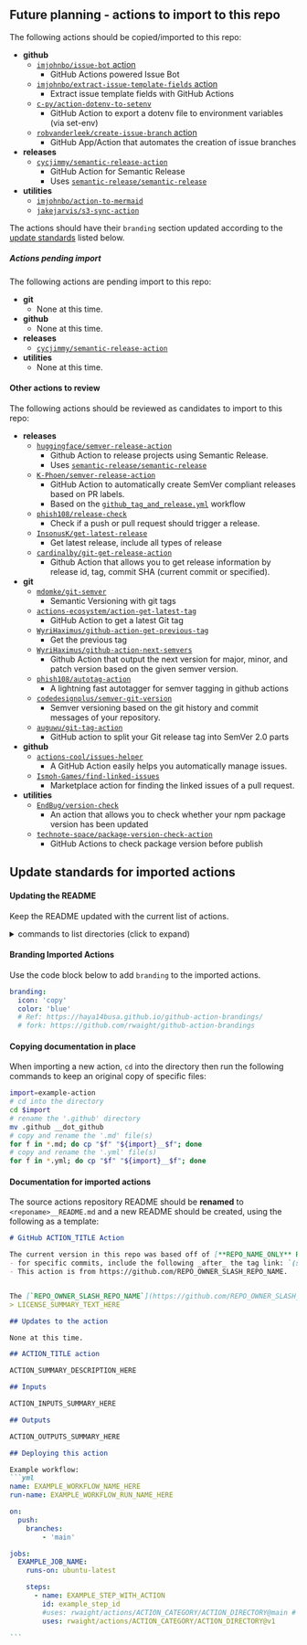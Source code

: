 ## Future planning - actions to import to this repo

The following actions should be copied/imported to this repo:
- **github**
    - [`imjohnbo/issue-bot` action](https://github.com/imjohnbo/issue-bot)
        - GitHub Actions powered Issue Bot
    - [`imjohnbo/extract-issue-template-fields` action](https://github.com/imjohnbo/extract-issue-template-fields)
        - Extract issue template fields with GitHub Actions
    - [`c-py/action-dotenv-to-setenv`](https://github.com/c-py/action-dotenv-to-setenv)
        - GitHub Action to export a dotenv file to environment variables (via set-env)
    - [`robvanderleek/create-issue-branch` action](https://github.com/robvanderleek/create-issue-branch)
        - GitHub App/Action that automates the creation of issue branches
- **releases**
    - [`cycjimmy/semantic-release-action`](https://github.com/cycjimmy/semantic-release-action)
        - GitHub Action for Semantic Release
        - Uses [`semantic-release/semantic-release`](https://github.com/semantic-release/semantic-release)
- **utilities**
    - [`imjohnbo/action-to-mermaid`](https://github.com/imjohnbo/action-to-mermaid)
    - [`jakejarvis/s3-sync-action`](https://github.com/jakejarvis/s3-sync-action)

The actions should have their `branding` section updated according to the [update standards](#update-standards-for-imported-actions) listed below.

##### Actions pending import

The following actions are pending import to this repo:
- **git**
    - None at this time.
- **github**
    - None at this time.
- **releases**
    - [`cycjimmy/semantic-release-action`](https://github.com/cycjimmy/semantic-release-action)
- **utilities**
    - None at this time.

#### Other actions to review

The following actions should be reviewed as candidates to import to this repo:
- **releases**
    - [`huggingface/semver-release-action`](https://github.com/huggingface/semver-release-action)
        - Github Action to release projects using Semantic Release.
        - Uses [`semantic-release/semantic-release`](https://github.com/semantic-release/semantic-release)
    - [`K-Phoen/semver-release-action`](https://github.com/K-Phoen/semver-release-action/)
        - GitHub Action to automatically create SemVer compliant releases based on PR labels.
        - Based on the [`github_tag_and_release.yml`](https://github.com/agilepathway/label-checker/blob/master/.github/workflows/github_tag_and_release.yml) workflow
    - [`phish108/release-check`](https://github.com/phish108/release-check)
        - Check if a push or pull request should trigger a release.
    - [`InsonusK/get-latest-release`](https://github.com/InsonusK/get-latest-release)
        - Get latest release, include all types of release
    - [`cardinalby/git-get-release-action`](https://github.com/cardinalby/git-get-release-action)
        - Github Action that allows you to get release information by release id, tag, commit SHA (current commit or specified).
- **git**
    - [`mdomke/git-semver`](https://github.com/mdomke/git-semver)
        - Semantic Versioning with git tags
    - [`actions-ecosystem/action-get-latest-tag`](https://github.com/actions-ecosystem/action-get-latest-tag)
        - GitHub Action to get a latest Git tag
    - [`WyriHaximus/github-action-get-previous-tag`](https://github.com/WyriHaximus/github-action-get-previous-tag)
        - Get the previous tag
    - [`WyriHaximus/github-action-next-semvers`](https://github.com/WyriHaximus/github-action-next-semvers)
        - Github Action that output the next version for major, minor, and patch version based on the given semver version.
    - [`phish108/autotag-action`](https://github.com/phish108/autotag-action)
        - A lightning fast autotagger for semver tagging in github actions
    - [`codedesignplus/semver-git-version`](https://github.com/codedesignplus/semver-git-version)
        - Semver versioning based on the git history and commit messages of your repository.
    - [`auguwu/git-tag-action`](https://github.com/auguwu/git-tag-action)
        - GitHub action to split your Git release tag into SemVer 2.0 parts
- **github**
    - [`actions-cool/issues-helper`](https://github.com/actions-cool/issues-helper)
        - A GitHub Action easily helps you automatically manage issues.
    - [`Ismoh-Games/find-linked-issues`](https://github.com/Ismoh-Games/find-linked-issues)
        - Marketplace action for finding the linked issues of a pull request.
- **utilities**
    - [`EndBug/version-check`](https://github.com/EndBug/version-check)
        - An action that allows you to check whether your npm package version has been updated
    - [`technote-space/package-version-check-action`](https://github.com/technote-space/package-version-check-action)
        - GitHub Actions to check package version before publish


## Update standards for imported actions

#### Updating the README

Keep the README updated with the current list of actions.

<details><summary>commands to list directories (click to expand)</summary>

##### Get the categories from the root directory
```bash
# use the '-I' option to exclude the non-category directories
tree . -d -L 1 -I '.git|archive|assets|composite|examples|test' --noreport
```

##### Get the actions by category
```bash
# use the '-I' option to exclude the non-category directories
tree . -d -L 2 -I '.git|archive|assets|composite|examples|test' --noreport
```


##### Get the top two levels of directories from the root directory of the repo
```bash
# two levels of directories, using find
find . -type d -maxdepth 2

# two levels of directories, using tree
tree . -d -L 2

# two levels of directories, using tree, without the report
tree . -d -L 2 --noreport
```

##### Get the directories by category with `find`
```bash
# store the categories into an array to use in a for loop
categories=(builders git github releases utilities)

# get the action names by category, using find
for item in ${categories[@]}; do find $item -type d -maxdepth 1; done

# not fancy way, using cut, to get the action names below their category
for item in ${categories[@]}; do find $item -type d -maxdepth 1 | cut -d'/' -f2-; done

# similar to above, but with sed
for item in ${categories[@]}; do find $item -type d -maxdepth 1 | sed 's,^[^/]*/,,'; done
```

##### Get the directories by category with `tree`
```bash
# store the categories into an array to use in a for loop
categories=(builders git github releases utilities)

# get the action names by category, using tree
for item in ${categories[@]}; do tree $item -d -L 1; done
```

##### Filter out the non-category directories with `tree`
```bash
# use the '-I' option to exclude the non-category directories
tree . -d -L 2 -I '.git|archive|assets|composite|examples|test' --noreport
```

</details>


#### Branding Imported Actions

Use the code block below to add `branding` to the imported actions.
```yml
branding:
  icon: 'copy'
  color: 'blue'
  # Ref: https://haya14busa.github.io/github-action-brandings/
  # fork: https://github.com/rwaight/github-action-brandings
```

#### Copying documentation in place

When importing a new action, `cd` into the directory then run the following commands to keep an original copy of specific files:
```bash
import=example-action
# cd into the directory
cd $import
# rename the '.github' directory
mv .github __dot_github
# copy and rename the '.md' file(s)
for f in *.md; do cp "$f" "${import}__$f"; done
# copy and rename the '.yml' file(s)
for f in *.yml; do cp "$f" "${import}__$f"; done
```

#### Documentation for imported actions

The source actions repository README should be **renamed** to `<reponame>__README.md` and a new README should be created, using the following as a template:
````markdown
# GitHub ACTION_TITLE Action

The current version in this repo was based off of [**REPO_NAME_ONLY** RELEASE_TAG_VERSION_HERE](https://github.com/REPO_OWNER_SLASH_REPO_NAME/releases/tag/RELEASE_TAG_VERSION_HERE)
- for specific commits, include the following _after_ the tag link: `(specifically [this commit](https://github.com/REPO_OWNER_SLASH_REPO_NAME/commit/HASH_OF_UNIQUE_COMMIT_IN_SOURCE_REPO))`
- This action is from https://github.com/REPO_OWNER_SLASH_REPO_NAME.


The [`REPO_OWNER_SLASH_REPO_NAME`](https://github.com/REPO_OWNER_SLASH_REPO_NAME) has a (an) LICENSE_NAME_HERE:
> LICENSE_SUMMARY_TEXT_HERE

## Updates to the action

None at this time.

## ACTION_TITLE action

ACTION_SUMMARY_DESCRIPTION_HERE

## Inputs

ACTION_INPUTS_SUMMARY_HERE

## Outputs

ACTION_OUTPUTS_SUMMARY_HERE

## Deploying this action

Example workflow:
```yml
name: EXAMPLE_WORKFLOW_NAME_HERE
run-name: EXAMPLE_WORKFLOW_RUN_NAME_HERE

on:
  push:
    branches:
        - 'main'

jobs:
  EXAMPLE_JOB_NAME:
    runs-on: ubuntu-latest

    steps:
      - name: EXAMPLE_STEP_WITH_ACTION
        id: example_step_id
        #uses: rwaight/actions/ACTION_CATEGORY/ACTION_DIRECTORY@main # can use version specific or main
        uses: rwaight/actions/ACTION_CATEGORY/ACTION_DIRECTORY@v1

```

````
